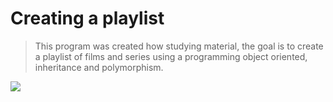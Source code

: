 # Creating a playlist

> This program was created how studying material, the goal is to create a playlist of films and series using a programming object oriented, inheritance and polymorphism.


<img src = https://github.com/josepedrosenna/playlist_filmes_series_orientacao_objetos/blob/main/Run.png />

